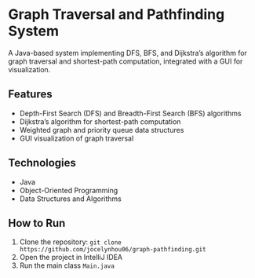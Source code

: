 # Graph Traversal and Pathfinding System

A Java-based system implementing DFS, BFS, and Dijkstra’s algorithm for graph traversal and shortest-path computation, integrated with a GUI for visualization.

## Features
- Depth-First Search (DFS) and Breadth-First Search (BFS) algorithms
- Dijkstra’s algorithm for shortest-path computation
- Weighted graph and priority queue data structures
- GUI visualization of graph traversal

## Technologies
- Java
- Object-Oriented Programming
- Data Structures and Algorithms

## How to Run
1. Clone the repository: `git clone https://github.com/jocelynhou06/graph-pathfinding.git`
2. Open the project in IntelliJ IDEA
3. Run the main class `Main.java`
